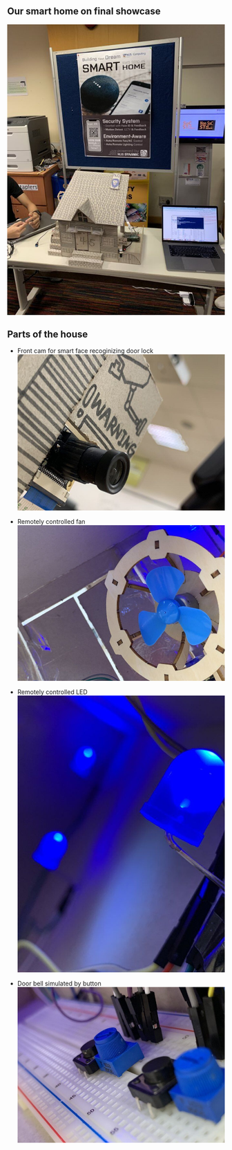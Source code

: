 ## Our smart home on final showcase

![](https://github.com/TANGBEN7/Smart_Home_Management/blob/master/Final%20Showcase/img/Final_Showcase.jpg)

## Parts of the house
- Front cam for smart face recoginizing door lock
![](https://github.com/TANGBEN7/Smart_Home_Management/blob/master/Final%20Showcase/img/Smart_door_lock_cam.jpg)

- Remotely controlled fan
![](https://github.com/TANGBEN7/Smart_Home_Management/blob/master/Final%20Showcase/img/Fan.jpg)

- Remotely controlled LED
![](https://github.com/TANGBEN7/Smart_Home_Management/blob/master/Final%20Showcase/img/LED.jpg)

- Door bell simulated by button
![](https://github.com/TANGBEN7/Smart_Home_Management/blob/master/Final%20Showcase/img/Door_bell.jpg)
